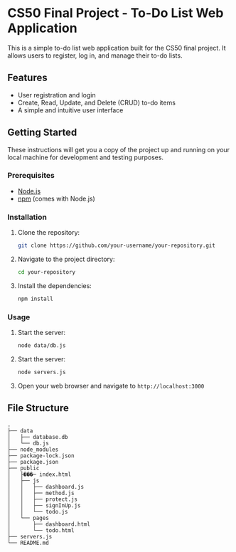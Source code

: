 
# CS50 Final Project - To-Do List Web Application

This is a simple to-do list web application built for the CS50 final project. It allows users to register, log in, and manage their to-do lists.

## Features

*   User registration and login
*   Create, Read, Update, and Delete (CRUD) to-do items
*   A simple and intuitive user interface

## Getting Started

These instructions will get you a copy of the project up and running on your local machine for development and testing purposes.

### Prerequisites

*   [Node.js](https://nodejs.org/)
*   [npm](https://www.npmjs.com/) (comes with Node.js)

### Installation

1.  Clone the repository:
    ```bash
    git clone https://github.com/your-username/your-repository.git
    ```
2.  Navigate to the project directory:
    ```bash
    cd your-repository
    ```
3.  Install the dependencies:
    ```bash
    npm install
    ```

### Usage

1.  Start the server:
    ```bash
    node data/db.js
    ```
2.  Start the server:
    ```bash
    node servers.js
    ```
2.  Open your web browser and navigate to `http://localhost:3000`

## File Structure

```
.
├── data
│   ├── database.db
│   └── db.js
├── node_modules
├── package-lock.json
├── package.json
├── public
│   ├���─ index.html
│   ├── js
│   │   ├── dashboard.js
│   │   ├── method.js
│   │   ├── protect.js
│   │   ├── signInUp.js
│   │   └── todo.js
│   └── pages
│       ├── dashboard.html
│       └── todo.html
├── servers.js
└── README.md
```
